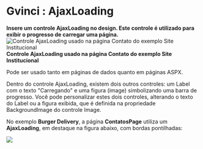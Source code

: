 # Gvinci : AjaxLoading

**Insere um controle AjaxLoading no design. Este controle é utilizado para exibir o progresso de carregar uma página.**![Controle AjaxLoading usado na p&#xE1;gina Contato do exemplo Site Institucional](http://www.gvinci.com.br/manual/ajaxxloadinggv5.zoom80.png)**Controle AjaxLoading usado na página Contato do exemplo Site Institucional**

Pode ser usado tanto em páginas de dados quanto em páginas ASPX.

Dentro do controle AjaxLoading, existem dois outros controles: um Label com o texto "Carregando" e uma figura \(image\) simbolizando uma barra de progresso. Você pode personalizar estes dois controles, alterando o texto do Label ou a figura exibida, que é definida na propriedade BackgroundImage do controle Image.

No exemplo **Burger Delivery**, a página **ContatosPage** utiliza um **AjaxLoading**, em destaque na figura abaixo, com bordas pontilhadas:

![](http://www.gvinci.com.br/manual/burger-ajaxloading.zoom50.png)

